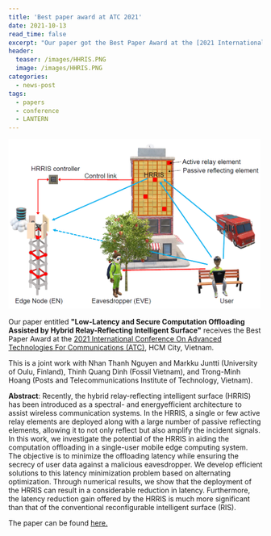 ```yaml
---
title: 'Best paper award at ATC 2021'
date: 2021-10-13
read_time: false
excerpt: "Our paper got the Best Paper Award at the [2021 International Conference On Advanced Technologies For Communications (ATC)](https://atc-conf.org/), HCM City, Vietnam"
header:
  teaser: /images/HHRIS.PNG
  image: /images/HHRIS.PNG
categories:
  - news-post
tags:
  - papers
  - conference
  - LANTERN
---
```

<img src="/images/HHRIS.PNG" alt="HRRIS" style="width:500px; float: center;"/>

Our paper entitled **"Low-Latency and Secure Computation Offloading Assisted by Hybrid Relay-Reflecting Intelligent Surface"** receives the Best Paper Award at the [2021 International Conference On Advanced Technologies For Communications (ATC)](https://atc-conf.org/), HCM City, Vietnam.

This is a joint work with Nhan Thanh Nguyen and Markku Juntti (University of Oulu, Finland), Thinh Quang Dinh (Fossil Vietnam), and Trong-Minh Hoang (Posts and Telecommunications
Institute of Technology, Vietnam).

**Abstract**:
Recently, the hybrid relay-reflecting intelligent surface (HRRIS) has been introduced as a spectral- and energyefficient architecture to assist wireless communication systems. In the HRRIS, a single or few active relay elements are deployed along with a large number of passive reflecting elements, allowing it to not only reflect but also amplify the incident signals. In this work, we investigate the potential of the HRRIS in aiding the computation offloading in a single-user mobile edge computing system. The objective is to minimize the offloading latency while ensuring the secrecy of user data against a malicious eavesdropper. We develop efficient solutions to this latency minimization problem based on alternating optimization. Through numerical results, we show that the deployment of the HRRIS can result in a considerable reduction in latency. Furthermore, the latency
reduction gain offered by the HRRIS is much more significant than that of the conventional reconfigurable intelligent surface (RIS).

The paper can be found [here.](https://arxiv.org/pdf/2109.01335.pdf)
